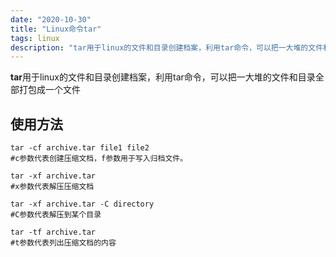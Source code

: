 ```yaml
---
date: "2020-10-30"
title: "Linux命令tar"
tags: linux
description: "tar用于linux的文件和目录创建档案，利用tar命令，可以把一大堆的文件和目录全部打包成一个文件"
---
```


**tar**用于linux的文件和目录创建档案，利用tar命令，可以把一大堆的文件和目录全部打包成一个文件

## 使用方法

``` shell
tar -cf archive.tar file1 file2
#c参数代表创建压缩文档，f参数用于写入归档文件。

tar -xf archive.tar
#x参数代表解压压缩文档

tar -xf archive.tar -C directory
#C参数代表解压到某个目录

tar -tf archive.tar
#t参数代表列出压缩文档的内容
```